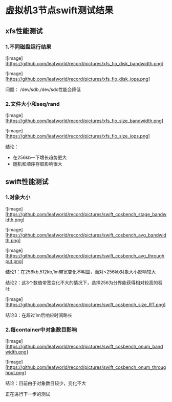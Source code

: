 # 虚拟机3节点swift测试结果

## xfs性能测试

### 1.不同磁盘运行结果
![image][https://github.com/leafworld/record/pictures/xfs_fio_disk_bandwidth.png]

![image][https://github.com/leafworld/record/pictures/xfs_fio_disk_iops.png]

问题：
/dev/sdb,/dev/sdc性能会降低

### 2.文件大小和seq/rand
![image][https://github.com/leafworld/record/pictures/xfs_fio_size_bandwidth.png]

![image][https://github.com/leafworld/record/pictures/xfs_fio_size_iops.png]

结论：
- 在256kb一下增长趋势更大
- 随机和顺序存取影响很大

## swift性能测试
### 1.对象大小
![image][https://github.com/leafworld/record/pictures/swift_cosbench_stage_bandwidth.png]

![image][https://github.com/leafworld/record/pictures/swift_cosbench_avg_bandwidth.png]

![image][https://github.com/leafworld/record/pictures/swift_cosbench_avg_throughput.png]

结论1：在256kb,512kb,1m带宽变化不明显，而对<256kb对象大小影响较大

结论2：这3个数值带宽变化不大的情况下，选择256为分界能获得相对较高的吞吐

![image][https://github.com/leafworld/record/pictures/swift_cosbench_size_RT.png]

结论3：在超过1m后响应时间略长

### 2.每container中对象数目影响
![image][https://github.com/leafworld/record/pictures/swift_cosbench_onum_bandwidth.png]

![image][https://github.com/leafworld/record/pictures/swift_cosbench_onum_throughput.png]

结论：目前由于对象数目较少，变化不大

正在进行下一步的测试
